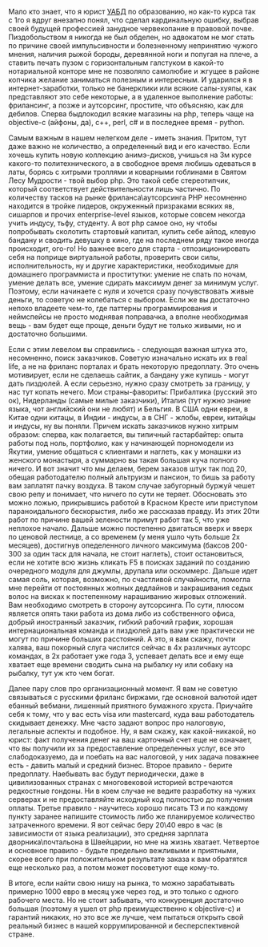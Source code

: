 <p>Мало кто знает, что я юрист <a href="http://academy.sumy.ua/">УАБД</a> по образованию, но как-то курса так с 1го я вдруг внезапно понял, что сделал кардинальную ошибку, выбрав своей будущей профессией занудное червекопание в правовой почве. Пиздобольством я никогда не был обделен, но адвокатом не мог стать по причине своей импульсивности и болезненному непринятию чужого мнения, наличия рыжой бороды, деревянной ноги и попугая на плече, а ставить печать пузом с горизонтальным галстуком в какой-то нотариальной конторе мне не позволяло самолюбие и жгущее в районе копчика желание заниматься полезным и интересным. И ударился я в интернет-заработки, только не банерклики или всякие сапы-хуяпы, как представляют это себе некоторые, а в удаленное выполнение работы: фрилансинг, а позже и аутсорсинг, простите, что объясняю, как для дебилов. Сперва быдлокодил всякие магазины на php, теперь чаще на objective-c (айфоны, да), c++, perl, c# и в последнее время - python.</p><p></p><p>Самым важным в нашем нелегком деле - иметь знания. Притом, тут даже важно не количество, а определенный вид и его качество. Если хочешь купить новую коллекцию анимэ-дисков, учишься на 3м курсе какого-то политехнического, а в свободное время любишь одеваться в латы, борясь с хитрыми троллями и коварными гоблинами в Святом Лесу Мудрости - твой выбор php. Это такой себе стереотипчик, который соответствует действительности лишь частично. По количеству тасков на рынке фриланса\аутсорсинга PHP несомненно находится в тройке лидеров, окруженный призраками всяких яв, сишарпов и прочих enterprise-level языков, которые совсем некогда учить индусу, тьфу, студенту. А вот php самое оно, ну чтобы попробывать сколотить стартовый капитал, купить себе айпод, клевую бандану и сводить девушку в кино, где на последнем ряду такое иногда происходит, ого-го! Но важнее всего для старта - отпозиционировать себя на поприще виртуальной работы, проверить свои силы, исполнительность, ну и другие характеристики, необходимые для домашнего программиста и проститутки: умение не спать по ночам, умение делать все, умение сдирать максимум денег за минимум услуг. Поэтому, если начинаете с нуля и хочется сразу почувствовать живые деньги, то советую не колебаться с выбором. Если же вы достаточно непохо владеете чем-то, где паттерны программирования и неймспейсы не просто моднявая поправачка, а вполне необходимая вещь - вам будет еще проще, деньги будут не только живыми, но и достаточно большими.</p><p></p><p>Если с этим левелом вы справились - следующая важная штука это, несомненно, поиск заказчиков. Советую изначально искать их в real life, а не на фриланс порталах и брать некоторую предоплату. Это очень мотивирует, если не сделаешь сайтик, а бандану уже купишь - могут дать пиздюлей. А если серьезно, нужно сразу смотреть за границу, у нас тут копать нечего. Мои страны-фавориты: Прибалтика (русский это ок), Нидерланды (самые милые заказчики), Италия (тут нужно знание языка, чот английский они не любят) и Бельгия. В США одни евреи, в Китае одни китацы, в Индии - индусы, а в СНГ - жлобы, евреи, китайцы и индусы, ну вы поняли. Причем искать заказчиков нужно хитрым образом: сперва, как полагается, вы типичный гастарбайтер: опыта работы под ноль, портфолио, как у начинающей порномодели из Якутии, умение общаться с клиентами и наглеть, как у монашки из женского монастыря, а суммарно вы такая большая куча полного ничего. И вот значит что мы делаем, берем заказов штук так под 20, обещая работодателю полный альтруизм и пансион, то бишь за работу вам заплатят пачку воздуха. В таком случае забугорный буржуй чешет свою репу и понимает, что ничего по сути не теряет. Обосновать это можно ложью, прикрывшись работой в Красном Кресте или приступом параноидального бескорыстия, либо же рассказав правду. Из этих 20ти работ по причине вашей зелености примут работ так 5, что уже неплохое начало. Дальше можно постепенно двигаться вверх и вверх по ценовой лестнице, а со временем (у меня ушло чуть больше 2х месяцев), достигнув опеделенного личного максимума (баксов 200-300 за один таск для начала, не стоит наглеть), стоит остановиться, если не хотите всю жизнь кликать F5 в поисках заданий по созданию очередного модуля для джумлы, друпала или оскоммерс. Дальше идет самая соль, которая, возможно, по счастливой случайности, помогла мне перейти от постоянных жопных дедлайнов и закрашивания седых волос на висках к постепенному нарашиванию жировых отложений. Вам необходимо смотреть в сторону аутсорсинга. По сути, плюсом является опять таки работа из дома либо из собственного офиса, добрый иностранный заказчик, гибкий рабочий график, хорошая интернациональная команда и пиздюлей дать вам уже практически не могут по причине больших расстояний. А это, я вам скажу, почти халява, ваш покорный слуга числится сейчас в 4х различных аутсорс командах, в 2х работает уже года 3, успевает делать все и ему еще хватает еще времени сводить сына на рыбалку ну или собаку на рыбалку, тут уж кто чем богат.</p><p></p><p>Далее пару слов про организационный момент. Я вам не советую связываться с русскими фриланс биржами, где основной валютой идет ебанный вебмани, лишенный приятного бумажного хруста. Приучайте себя к тому, что у вас есть visa или mastercard, куда ваш работодатель скидывает денежку. Мне часто задают вопрос про налоговую, легальные аспекты и подобное. Ну, я вам скажу, как какой-никакой, но юрист: факт получения денег на ваш карточный счет еще не означает, что вы получили их за предоставление определенных услуг, все это слабодоказуемо, да и поебать на вас налоговой, у них задача поважнее есть - давить малый и средний бизнес. Второе правило - берите предоплату. Наебывать вас будут периодически, даже в цивилизованных странах с многовековой историей встречаются редкостные гондоны. Ни в коем случае не ведите разработку на чужих серверах и не предоставляйте исходный код полностью до получения оплаты. Третье правило - научитесь хорошо писать ТЗ и по каждому пункту заранее напишите стоимость либо же планируемое количество затраченного времени. Я вот сейчас беру 20\40 евро в час (в зависимости от языка реализации), это средняя зарплата дворника\почтальона в Швейцарии, но мне на жизнь хватает. Четвертое и основное правило - будьте предельно вежливыми и приятными, скорее всего при положительном результате заказа к вам обратятся еще несколько раз, а потом может посоветуют еще кому-то.</p><p></p><p>В итоге, если найти свою нишу на рынка, то можно зарабатывать примерно 1000 евро в месяц уже через год, и это только с одного рабочего места. Но не стоит забывать, что конкуренция достаточно большая (поэтому я ушел от php преимущественно к objective-c) и гарантий никаких, но это все же лучше, чем пытаться открыть свой реальный бизнес в нашей коррумпированной и бесперспективной стране. </p>